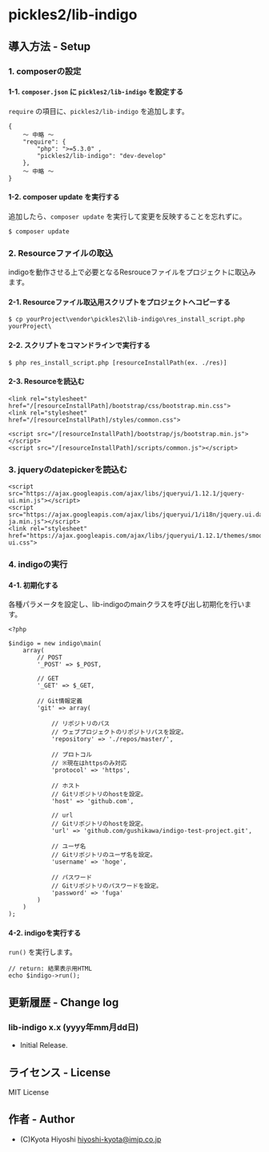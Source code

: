 pickles2/lib-indigo
======================

## 導入方法 - Setup
### 1. composerの設定
#### 1-1. `composer.json` に `pickles2/lib-indigo` を設定する

`require` の項目に、`pickles2/lib-indigo` を追加します。

```
{
	〜 中略 〜
    "require": {
        "php": ">=5.3.0" ,
        "pickles2/lib-indigo": "dev-develop"
    },
	〜 中略 〜
}
```

#### 1-2. composer update を実行する

追加したら、`composer update` を実行して変更を反映することを忘れずに。

```
$ composer update
```

### 2. Resourceファイルの取込
indigoを動作させる上で必要となるResrouceファイルをプロジェクトに取込みます。
#### 2-1. Resourceファイル取込用スクリプトをプロジェクトへコピーする
```
$ cp yourProject\vendor\pickles2\lib-indigo\res_install_script.php yourProject\
```

#### 2-2. スクリプトをコマンドラインで実行する
```
$ php res_install_script.php [resourceInstallPath(ex. ./res)]
```

#### 2-3. Resourceを読込む
```
<link rel="stylesheet" href="/[resourceInstallPath]/bootstrap/css/bootstrap.min.css">
<link rel="stylesheet" href="/[resourceInstallPath]/styles/common.css">

<script src="/[resourceInstallPath]/bootstrap/js/bootstrap.min.js"></script>
<script src="/[resourceInstallPath]/scripts/common.js"></script>
```

### 3. jqueryのdatepickerを読込む
```
<script src="https://ajax.googleapis.com/ajax/libs/jqueryui/1.12.1/jquery-ui.min.js"></script>
<script src="https://ajax.googleapis.com/ajax/libs/jqueryui/1/i18n/jquery.ui.datepicker-ja.min.js"></script>
<link rel="stylesheet" href="https://ajax.googleapis.com/ajax/libs/jqueryui/1.12.1/themes/smoothness/jquery-ui.css">
```

### 4. indigoの実行
#### 4-1. 初期化する

各種パラメータを設定し、lib-indigoのmainクラスを呼び出し初期化を行います。

```
<?php

$indigo = new indigo\main(
	array(
		// POST
		'_POST' => $_POST,

		// GET
		'_GET' => $_GET,

		// Git情報定義
		'git' => array(
			
			// リポジトリのパス
			// ウェブプロジェクトのリポジトリパスを設定。
			'repository' => './repos/master/',

			// プロトコル
			// ※現在はhttpsのみ対応
			'protocol' => 'https',

			// ホスト
			// Gitリポジトリのhostを設定。
			'host' => 'github.com',

			// url
			// Gitリポジトリのhostを設定。
			'url' => 'github.com/gushikawa/indigo-test-project.git',

			// ユーザ名
			// Gitリポジトリのユーザ名を設定。
			'username' => 'hoge',

			// パスワード
			// Gitリポジトリのパスワードを設定。
			'password' => 'fuga'
		)
	)
);
```

#### 4-2. indigoを実行する

`run()` を実行します。

```
// return: 結果表示用HTML
echo $indigo->run();
```

## 更新履歴 - Change log
### lib-indigo x.x (yyyy年mm月dd日)
- Initial Release.

## ライセンス - License
MIT License

## 作者 - Author
- (C)Kyota Hiyoshi hiyoshi-kyota@imjp.co.jp